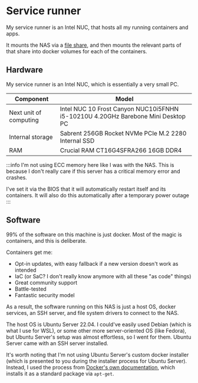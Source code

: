# Service runner

My service runner is an Intel NUC, that hosts all my running containers and apps.

It mounts the NAS via a [file share](../file-share), and then mounts the relevant parts of that share into docker volumes for each of the containers.

## Hardware

My service runner is an Intel NUC, which is essentially a very small PC.

| Component              | Model                                                                            |
| ---------------------- | -------------------------------------------------------------------------------- |
| Next unit of computing | Intel NUC 10 Frost Canyon NUC10i5FNHN i5-10210U 4.20GHz Barebone Mini Desktop PC |
| Internal storage       | Sabrent 256GB Rocket NVMe PCIe M.2 2280 Internal SSD                             |
| RAM                    | Crucial RAM CT16G4SFRA266 16GB DDR4                                              |

:::info
I'm not using ECC memory here like I was with the NAS. This is because I don't really care if this server has a critical memory error and crashes.

I've set it via the BIOS that it will automatically restart itself and its containers. It will also do this automatically after a temporary power outage
:::

## Software

99% of the software on this machine is just docker. Most of the magic is containers, and this is deliberate.

Containers get me:

- Opt-in updates, with easy fallback if a new version doesn't work as intended
- IaC (or SaC? I don't really know anymore with all these "as code" things)
- Great community support
- Battle-tested
- Fantastic security model

As a result, the software running on this NAS is just a host OS, docker services, an SSH server, and file system drivers to connect to the NAS.

The host OS is Ubuntu Server 22.04. I could've easily used Debian (which is what I use for WSL), or some other more server-oriented OS (like Fedora), but Ubuntu Server's setup was almost effortless, so I went for them. Ubuntu Server came with an SSH server installed.

It's worth noting that I'm not using Ubuntu Server's custom docker installer (which is presented to you during the installer process for Ubuntu Server). Instead, I used the process from [Docker's own documentation](https://docs.docker.com/engine/install/ubuntu/), which installs it as a standard package via `apt-get`.
